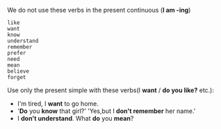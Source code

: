 We do not use these verbs in the present continuous (**I am -ing**)
```
like
want 
know 
understand 
remember
prefer
need 
mean 
believe 
forget
```
Use only the present simple with these verbs(I **want** / **do you like?** etc.):
* I'm tired, I **want** to go home.
* '**Do** you **know** that girl?' 'Yes,but I **don't remember** her name.'
* I **don't understand**. What **do** you **mean**?
